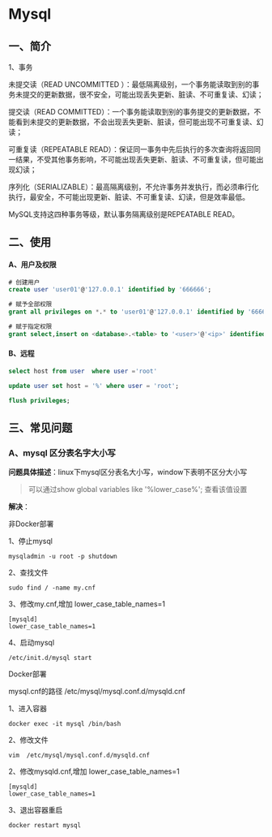 # Mysql

## 一、简介

1、事务

未提交读（READ UNCOMMITTED ）：最低隔离级别，一个事务能读取到别的事务未提交的更新数据，很不安全，可能出现丢失更新、脏读、不可重复读、幻读； 

提交读（READ COMMITTED）：一个事务能读取到别的事务提交的更新数据，不能看到未提交的更新数据，不会出现丢失更新、脏读，但可能出现不可重复读、幻读； 

可重复读（REPEATABLE READ）：保证同一事务中先后执行的多次查询将返回同一结果，不受其他事务影响，不可能出现丢失更新、脏读、不可重复读，但可能出现幻读； 

序列化（SERIALIZABLE）：最高隔离级别，不允许事务并发执行，而必须串行化执行，最安全，不可能出现更新、脏读、不可重复读、幻读，但是效率最低。 

MySQL支持这四种事务等级，默认事务隔离级别是REPEATABLE READ。

## 二、使用

#### A、用户及权限

```sql
# 创建用户
create user 'user01'@'127.0.0.1' identified by '666666';

# 赋予全部权限
grant all privileges on *.* to 'user01'@'127.0.0.1' identified by '666666';

# 赋于指定权限
grant select,insert on <database>.<table> to '<user>'@'<ip>' identified by '<password>';
```

#### B、远程

```sql
select host from user  where user ='root'

update user set host = '%' where user = 'root';

flush privileges;
```

## 三、常见问题

### A、mysql 区分表名字大小写

**问题具体描述**：linux下mysql区分表名大小写，window下表明不区分大小写

>  可以通过show global variables like '%lower_case%'; 查看该值设置

**解决**：

非Docker部署

1、停止mysql

```shell
mysqladmin -u root -p shutdown      
```

2、查找文件 

```
sudo find / -name my.cnf
```

3、修改my.cnf,增加 lower_case_table_names=1

```
[mysqld]
lower_case_table_names=1
```

4、启动mysql

```shell
/etc/init.d/mysql start       
```

Docker部署

mysql.cnf的路径 /etc/mysql/mysql.conf.d/mysqld.cnf

1、进入容器

```shell
docker exec -it mysql /bin/bash
```

2、修改文件

```shell
vim  /etc/mysql/mysql.conf.d/mysqld.cnf
```

2、修改mysqld.cnf,增加 lower_case_table_names=1

```shell
[mysqld]
lower_case_table_names=1
```

3、退出容器重启

```shell
docker restart mysql
```







